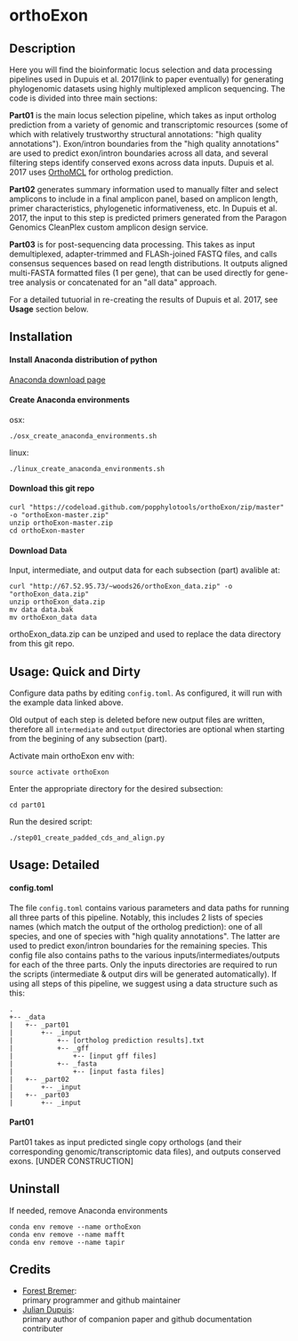 # orthoExon

## Description

Here you will find the bioinformatic locus selection and data processing pipelines used in Dupuis et al. 2017(link to paper eventually) for generating phylogenomic datasets using highly multiplexed amplicon sequencing. The code is divided into three main sections: 

**Part01** is the main locus selection pipeline, which takes as input ortholog prediction from a variety of genomic and transcriptomic resources (some of which with relatively trustworthy structural annotations: "high quality annotations"). Exon/intron boundaries from the "high quality annotations" are used to predict exon/intron boundaries across all data, and several filtering steps identify conserved exons across data inputs. Dupuis et al. 2017 uses [OrthoMCL](http://orthomcl.org/orthomcl/) for ortholog prediction.

**Part02** generates summary information used to manually filter and select amplicons to include in a final amplicon panel, based on amplicon length, primer characteristics, phylogenetic informativeness, etc. In Dupuis et al. 2017, the input to this step is predicted primers generated from the Paragon Genomics CleanPlex custom amplicon design service.

**Part03** is for post-sequencing data processing. This takes as input demultiplexed, adapter-trimmed and FLASh-joined FASTQ files, and calls consensus sequences based on read length distributions. It outputs aligned multi-FASTA formatted files (1 per gene), that can be used directly for gene-tree analysis or concatenated for an "all data" approach.

For a detailed tutuorial in re-creating the results of Dupuis et al. 2017, see **Usage** section below.


## Installation

#### Install Anaconda distribution of python

[Anaconda download page](https://www.continuum.io/downloads)

#### Create Anaconda environments

osx:
```
./osx_create_anaconda_environments.sh
```

linux:
```
./linux_create_anaconda_environments.sh
```

#### Download this git repo
```
curl "https://codeload.github.com/popphylotools/orthoExon/zip/master" -o "orthoExon-master.zip"
unzip orthoExon-master.zip
cd orthoExon-master
```


#### Download Data

Input, intermediate, and output data for each subsection (part) avalible at:
```
curl "http://67.52.95.73/~woods26/orthoExon_data.zip" -o "orthoExon_data.zip"
unzip orthoExon_data.zip
mv data data.bak
mv orthoExon_data data
```

orthoExon_data.zip can be unziped and used to replace the data directory from this git repo.

## Usage: Quick and Dirty
Configure data paths by editing `config.toml`.
As configured, it will run with the example data linked above.

Old output of each step is deleted before new output files are written, therefore all `intermediate` and `output` directories are optional when starting from the begining of any subsection (part).

Activate main orthoExon env with:
```
source activate orthoExon
```

Enter the appropriate directory for the desired subsection:
```
cd part01
```

Run the desired script:
```
./step01_create_padded_cds_and_align.py
```

## Usage: Detailed
#### config.toml
The file `config.toml` contains various parameters and data paths for running all three parts of this pipeline. Notably, this includes 2 lists of species names (which match the output of the ortholog prediction): one of all species, and one of species with "high quality annotations". The latter are used to predict exon/intron boundaries for the remaining species. This config file also contains paths to the various inputs/intermediates/outputs for each of the three parts. Only the inputs directories are required to run the scripts (intermediate & output dirs will be generated automatically). If using all steps of this pipeline, we suggest using a data structure such as this:

```
.
+-- _data
|   +-- _part01
|       +-- _input
|           +-- [ortholog prediction results].txt
|           +-- _gff
|               +-- [input gff files]
|           +-- _fasta
|               +-- [input fasta files]
|   +-- _part02
|       +-- _input
|   +-- _part03
|       +-- _input
```

#### Part01
Part01 takes as input predicted single copy orthologs (and their corresponding genomic/transcriptomic data files), and outputs conserved exons. [UNDER CONSTRUCTION]



## Uninstall

If needed, remove Anaconda environments
```
conda env remove --name orthoExon
conda env remove --name mafft
conda env remove --name tapir
```

## Credits

 * [Forest Bremer](https://github.com/Woods26):</br>
   primary programmer and github maintainer
 * [Julian Dupuis](https://github.com/jrdupuis):</br>
   primary author of companion paper and github documentation contributer
